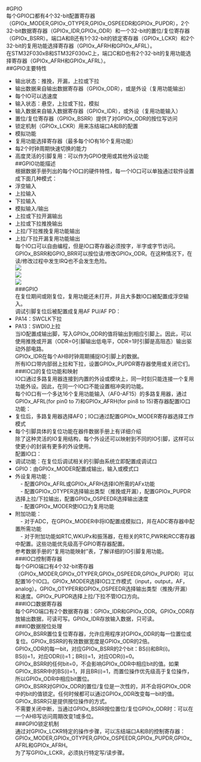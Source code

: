 #GPIO  
每个GPIO口都有4个32-bit配置寄存器（GPIOx_MODER,GPIOx_OTYPER,GPIOx_OSPEEDR和GPIOx_PUPDR），2个32-bit数据寄存器（GPIOx_IDR,GPIOx_ODR）和一个32-bit的置位/复位寄存器（GPIOx_BSRR）。端口A和B还有1个32-bit的锁定寄存器（GPIOx_LCKR）和2个32-bit的复用功能选择寄存器（GPIOx_AFRH和GPIOx_AFRL）。  
在STM32F030xB和STM32F030xC上，端口C和D也有2个32-bit的复用功能选择寄存器（GPIOx_AFRH和GPIOx_AFRL）。  
##GPIO主要特性  
- 输出状态：推挽，开漏，上拉或下拉  
- 输出数据来自输出数据寄存器（GPIOx_ODR），或是外设（复用功能输出）  
- 每个IO可以选速度  
- 输入状态：悬空，上拉或下拉，模拟  
- 输入数据来自输入数据寄存器（GPIOx_IDR），或外设（复用功能输入）  
- 置位/复位寄存器（GPIOx_BSRR）提供了对GPIOx_ODR的按位写访问  
- 锁定机制（GPIOx_LCKR）用来冻结端口A和B的配置  
- 模拟功能  
- 复用功能选择寄存器（最多每个IO有16个复用功能）  
- 每2个时钟周期快速切换的能力  
- 高度灵活的引脚复用：可以作为GPIO使用或其他外设功能  
##GPIO功能描述  
根据数据手册列出的每个IO口的硬件特性，每一个IO口可以单独通过软件设置成下面几种模式：  
- 浮空输入  
- 上拉输入  
- 下拉输入  
- 模拟输入/输出  
- 上拉或下拉开漏输出  
- 上拉或下拉推挽输出  
- 上拉/下拉推挽复用功能输出  
- 上拉/下拉开漏复用功能输出  
每个IO口可以自由编程，但是IO口寄存器必须按字，半字或字节访问。GPIOx_BSRR和GPIO_BRR可以按位读/修改GPIOx_ODR。在这种情况下，在读/修改过程中发生IRQ也不会发生危险。  
![](https://i.imgur.com/1yETYYN.png)  
![](https://i.imgur.com/7vPHrlb.png)  
![](https://i.imgur.com/097pYt0.png)  
###GPIO  
在复位期间或刚复位，复用功能还未打开，并且大多数IO口被配置成浮空输入。  
调试引脚复位后被配置成复用AF PU/AF PD：  
- PA14：SWCLK下拉  
- PA13：SWDIO上拉  
当IO配置成输出脚，写入GPIOx_ODR的值将输出到相应引脚上。因此，可以使用推挽或开漏（ODR=0引脚输出低电平，ODR=1时引脚是高阻态）输出驱动外部电路。  
GPIOx_IDR在每个AHB时钟周期捕捉IO引脚上的数据。  
所有IO口带内部弱上拉和下拉，设置GPIOx_PUPDR寄存器使用或关闭它们。  
###IO口的复位功能和映射  
IO口通过多路复用器连接到内置的外设或模块上，同一时刻只能连接一个复用功能外设。因此，在同一个IO口不能设置相冲突的功能。  
每个IO口有一个多达16个复用功能输入（AF0-AF15）的多路复用器，通过GPIOx_AFRL(for pin0 to 7)和GPIOx_AFRH(for pin8 to 15)寄存器配置IO口功能：  
- 复位后，多路复用器选择AF0；IO口通过配置GPIOx_MODER寄存器选择工作模式  
- 每个引脚具体的复位功能在器件数据手册上有详细介绍  
除了这种灵活的IO复用结构，每个外设还可以映射到不同的IO引脚，这样可以使更小的封装有更多的外设使用。  
配置IO口：  
- 调试功能：在复位后调试相关的引脚由系统立即配置成调试口  
- GPIO：由GPIOx_MODER配置成输出，输入或模式口  
- 外设复用功能：  
　- 配置GPIOx_AFRL或GPIOx_AFRH选择IO所需的AFx功能  
　- 配置GPIOx_OTYPER选择输出类型（推挽或开漏），配置GPIOx_PUPDR选择上拉/下拉输出，配置GPIOx_OSPEEDR选择输出速度  
　- 配置GPIOx_MODER使IO口为复用功能  
- 附加功能：  
　- 对于ADC，在GPIOx_MODER中将IO配置成模拟口，并在ADC寄存器中配置所需功能  
　- 对于附加功能如RTC,WKUPx和振荡器，在相关的RTC,PWR和RCC寄存器中配置。这些功能优先级高于GPIO寄存器配置。  
参考数据手册的“复用功能映射”表，了解详细的IO引脚复用功能。  
###IO口控制寄存器  
每个GPIO端口有4个32-bit寄存器（GPIOx_MODER,GPIOx_OTYPER,GPIOx_OSPEEDR,GPIOx_PUPDR）可以配置16个IO口。GPIOx_MODER选择IO口工作模式（input，output，AF，analog）。GPIOx_OTYPER和GPIOx_OSPEEDR选择输出类型（推挽/开漏）和速度。GPIOx_PUPDR选择上拉/下拉不管IO口方向。  
###IO口数据寄存器  
每个GPIO端口有2个数据寄存器：GPIOx_IDR和GPIOx_ODR。GPIOx_ODR存放输出数据，可读可写。GPIOx_IDR存放输入数据，只可读。  
###IO数据按位处理  
GPIOx_BSRR置位复位寄存器，允许应用程序对GPIOx_ODR的每一位置位或复位。GPIOx_BSRR的有效数据宽度是GPIOx_ODR的2倍。  
GPIOx_ODR的每一bit，对应GPIOx_BSRR的2个bit：BS(i)和BR(i)。BS(i)=1，对应ODR(i)=1；BR(i)=1，对应ODR(i)=0。  
GPIOx_BSRR的任何bit=0，不会影响GPIOx_ODR中相应bit的值。如果GPIOx_BSRR中的BS(i)=1，并且BR(i)=1，而置位操作优先级高于复位操作，所以GPIOx_ODR中相应bit置位。  
GPIOx_BSRR对GPIOx_ODR的置位/复位是一次性的，并不会将GPIOx_ODR中的bit的值锁定。任何时候都可以通过GPIOx_ODR改变每一bit的值。GPIOx_BSRR只是提供按位操作的方式。  
不需要关闭中断，当通过GPIOx_BSRR按位置位/复位GPIOx_ODR时：可以在一个AHB写访问周期改变1或多位。  
###GPIO锁定机制  
通过对GPIOx_LCKR特定的操作步骤，可以冻结端口A和B的控制寄存器：GPIOx_MODER,GPIOx_OTYPER,GPIOx_OSPEEDR,GPIOx_PUPDR,GPIOx_AFRL和GPIOx_AFRH。  
为了写GPIOx_LCKR，必须执行特定写/读步骤。